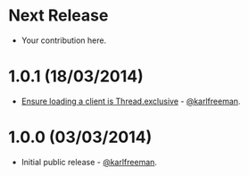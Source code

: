 Next Release
============
* Your contribution here.

1.0.1 (18/03/2014)
==================
* [Ensure loading a client is Thread.exclusive](https://github.com/karlfreeman/rubykiq/commit/0a68c9dc670f94efe8a344869db0b7ba4a97d1d7) - [@karlfreeman](https://github.com/karlfreeman).

1.0.0 (03/03/2014)
==================
* Initial public release - [@karlfreeman](https://github.com/karlfreeman).
